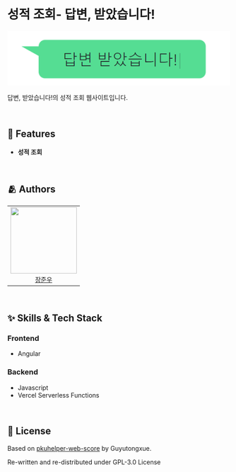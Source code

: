 # 성적 조회- 답변, 받았습니다!

<p align="center">
  <img src="https://github.com/Honeycourse/honeycourses-frontend/blob/main/2a08b3abb803c6f2c999fcc7e7d0cfb.png" alt="logo"/>
</p>

답변, 받았습니다!의 성적 조회 웹사이트입니다.

<br>

## :pushpin: Features

- **성적 조회**

<br>

## :people_hugging: Authors

<table>
  <tr height="150px">
  <td align="center">
    <a href="https://github.com/timingsniper"><img height="150px" width="150px" src="https://avatars.githubusercontent.com/u/17792896?v=4"/></a>
    <br />
    <a href="https://github.com/timingsniper">장준우</a>
  </td>
  </tr>
</table>

<br>

## :sparkles: Skills & Tech Stack

### Frontend

- Angular

### Backend

- Javascript
- Vercel Serverless Functions

<br>

## :lock_with_ink_pen: License

Based on <a href="https://github.com/Guyutongxue/pkuhelper-web-score">pkuhelper-web-score</a> by Guyutongxue.

Re-written and re-distributed under GPL-3.0 License
